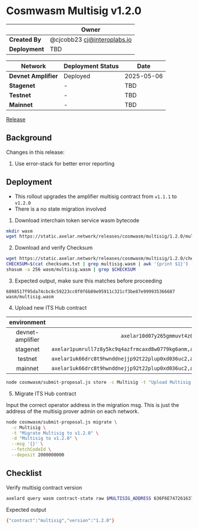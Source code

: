 # Cosmwasm Multisig v1.2.0

|  | **Owner** |
|-----------|------------|
| **Created By** | @cjcobb23 <cj@interoplabs.io> |
| **Deployment** | TBD |

| **Network** | **Deployment Status** | **Date** |
|-------------|----------------------|----------|
| **Devnet Amplifier** | Deployed | 2025-05-06 |
| **Stagenet** | - | TBD |
| **Testnet** | - | TBD |
| **Mainnet** | - | TBD |

[Release](https://github.com/axelarnetwork/axelar-amplifier/releases/tag/interchain-token-service-v1.2.1)

## Background

Changes in this release:

1. Use error-stack for better error reporting

## Deployment

- This rollout upgrades the amplifier multisig contract from `v1.1.1` to `v1.2.0`
- There is a no state migration involved

1. Download interchain token service wasm bytecode

```bash
mkdir wasm
wget https://static.axelar.network/releases/cosmwasm/multisig/1.2.0/multisig.wasm --directory-prefix=wasm/
```

2. Download and verify Checksum
```bash
wget https://static.axelar.network/releases/cosmwasm/multisig/1.2.0/checksums.txt
CHECKSUM=$(cat checksums.txt | grep multisig.wasm | awk '{print $1}')
shasum -a 256 wasm/multisig.wasm | grep $CHECKSUM
```

3. Expected output, make sure this matches before proceeding
```
6898517f95da74cbc8c59223cc0f0f6b89e95911c321cf3be87e999935366687  wasm/multisig.wasm
```

4. Upload new ITS Hub contract

| environment | INIT_ADDRESSES    |  RUN_AS_ACCOUNT |
| :-----: | :---: | :---: |
| devnet-amplifier | `axelar10d07y265gmmuvt4z0w9aw880jnsr700j7v9daj,axelar1zlr7e5qf3sz7yf890rkh9tcnu87234k6k7ytd9`  | `axelar10d07y265gmmuvt4z0w9aw880jnsr700j7v9daj`   |
| stagenet | `axelar1pumrull7z8y5kc9q4azfrmcaxd8w0779kg6anm,axelar10d07y265gmmuvt4z0w9aw880jnsr700j7v9daj,axelar12qvsvse32cjyw60ztysd3v655aj5urqeup82ky`    | `axelar10d07y265gmmuvt4z0w9aw880jnsr700j7v9daj`   |
| testnet | `axelar1uk66drc8t9hwnddnejjp92t22plup0xd036uc2,axelar10d07y265gmmuvt4z0w9aw880jnsr700j7v9daj,axelar12f2qn005d4vl03ssjq07quz6cja72w5ukuchv7`   | `axelar10d07y265gmmuvt4z0w9aw880jnsr700j7v9daj`   |
| mainnet | `axelar1uk66drc8t9hwnddnejjp92t22plup0xd036uc2,axelar10d07y265gmmuvt4z0w9aw880jnsr700j7v9daj,axelar1nctnr9x0qexemeld5w7w752rmqdsqqv92dw9am`   | `axelar10d07y265gmmuvt4z0w9aw880jnsr700j7v9daj`   |

```bash
node cosmwasm/submit-proposal.js store -c Multisig -t "Upload Multisig contract v1.2.0" -d "Upload Multisig contract v1.2.0" -r $RUN_AS_ACCOUNT --deposit 2000000000 --instantiateAddresses $INIT_ADDRESSES -a ./wasm/multisig.wasm
```

5. Migrate ITS Hub contract

Input the correct operator address in the migration msg. This is just the address of the multisig prover admin on each network.

```bash
node cosmwasm/submit-proposal.js migrate \
  -c Multisig \
  -t "Migrate Multisig to v1.2.0" \
  -d "Multisig to v1.2.0" \
  --msg '{}' \
  --fetchCodeId \
  --deposit 2000000000
```

## Checklist

Verify multisig contract version

```bash
axelard query wasm contract-state raw $MULTISIG_ADDRESS 636F6E74726163745F696E666F -o json | jq -r '.data' | base64 -d
```
Expected output

```bash
{"contract":"multisig","version":"1.2.0"}
```


